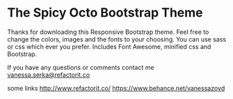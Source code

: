 # The Spicy Octo Bootstrap Theme

Thanks for downloading this Responsive Bootstrap theme.
Feel free to change the colors, images and the fonts to your choosing.
You can use sass or css which ever you prefer.
Includes Font Awesome, minified css and Bootstrap.

If you have any questions or comments contact me
vanessa.serka@refactorit.co

some links
http://www.refactorit.co/
https://www.behance.net/vanessazoyd